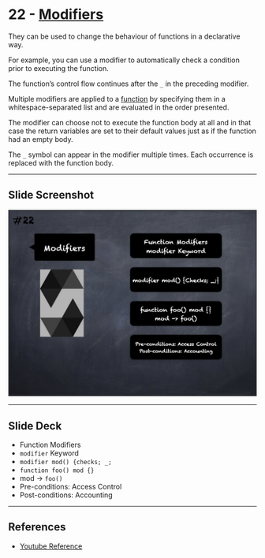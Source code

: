 # 22 - [Modifiers](Modifiers.md)
They can be used to change the behaviour of functions in a declarative way. 

For example, you can use a modifier to automatically check a condition prior to executing the function. 

The function’s control flow continues after the `_` in the preceding modifier. 

Multiple modifiers are applied to a [function](Functions.md) by specifying them in a whitespace-separated list and are evaluated in the order presented. 

The modifier can choose not to execute the function body at all and in that case the return variables are set to their default values just as if the function had an empty body. 

The `_` symbol can appear in the modifier multiple times. Each occurrence is replaced with the function body.
___
## Slide Screenshot
![022.png](../../images/2.%20Solidity%20101/022.png)
___
## Slide Deck
- Function Modifiers
- `modifier` Keyword
- `modifier mod() {checks; _;`
- `function foo() mod {}`
- mod -> `foo()`
- Pre-conditions: Access Control
- Post-conditions: Accounting
___
## References
- [Youtube Reference](https://youtu.be/TCl1IcGl_3I?t=97)


